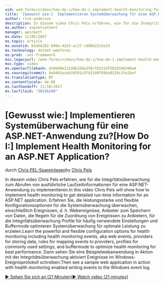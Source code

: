 ```yaml
---
uid: web-forms/videos/how-do-i/how-do-i-implement-health-monitoring-for-an-aspnet-application
title: '[Gewusst wie:]  Implementieren Systemüberwachung für eine ASP.NET-Anwendung zu? | Microsoft-Dokumentation'
author: rick-anderson
description: In diesem video Chris Pels erfahren, wie für die Integritätsüberwachung zum Abrufen von ausführliche Laufzeitinformationen für eine ASP.NET-Anwendung zu implementieren. Erfahren Sie, die leistungsstarke und...
ms.author: aspnetcontent
manager: wpickett
ms.date: 11/05/2007
ms.topic: article
ms.assetid: b3abd282-840a-42e3-ac27-cddbb22c5e33
ms.technology: dotnet-webforms
ms.prod: .net-framework
msc.legacyurl: /web-forms/videos/how-do-i/how-do-i-implement-health-monitoring-for-an-aspnet-application
msc.type: video
ms.openlocfilehash: d10640b131d4b169a256cfb5314f5b5d10d260a8
ms.sourcegitcommit: 9a9483aceb34591c97451997036a9120c3fe2baf
ms.translationtype: MT
ms.contentlocale: de-DE
ms.lasthandoff: 11/10/2017
ms.locfileid: "26526249"
---
```

<a name="how-do-i--implement-health-monitoring-for-an-aspnet-application"></a><span data-ttu-id="f3360-105">[Gewusst wie:]  Implementieren Systemüberwachung für eine ASP.NET-Anwendung zu?</span><span class="sxs-lookup"><span data-stu-id="f3360-105">[How Do I:]  Implement Health Monitoring for an ASP.NET Application?</span></span>
====================
<span data-ttu-id="f3360-106">durch [Chris PEL-Spareinlagen](https://twitter.com/chrispels)</span><span class="sxs-lookup"><span data-stu-id="f3360-106">by [Chris Pels](https://twitter.com/chrispels)</span></span>

<span data-ttu-id="f3360-107">In diesem video Chris Pels erfahren, wie für die Integritätsüberwachung zum Abrufen von ausführliche Laufzeitinformationen für eine ASP.NET-Anwendung zu implementieren.</span><span class="sxs-lookup"><span data-stu-id="f3360-107">In this video Chris Pels will show how to implement health monitoring to get detailed run-time information for an ASP.NET application.</span></span> <span data-ttu-id="f3360-108">Erfahren Sie, die leistungsstarke und flexible Konfigurationsoptionen für die Systemüberwachung überwachen, einschließlich Ereignissen, d. h. Webereignisse, Anbieter zum Speichern von Daten, die Regeln für die Zuordnung von Ereignissen zu Anbietern, für die Integritätsüberwachung Profile für häufig verwendete Einstellungen und Buffermode optimieren Systemüberwachung für optimale Leistung zu erzielen.</span><span class="sxs-lookup"><span data-stu-id="f3360-108">Learn the powerful and flexible configuration options for health monitoring including health monitoring events, aka web events, providers for storing data, rules for mapping events to providers, profiles for commonly used settings, and buffermode to optimize health monitoring for best performance.</span></span> <span data-ttu-id="f3360-109">Dann sehen Sie eine Beispielwebanwendung in Aktion mit der Integritätsüberwachung aktiviert Ereignisse im Windows-Ereignisprotokoll schreiben.</span><span class="sxs-lookup"><span data-stu-id="f3360-109">Then see a sample web application in action with health monitoring enabled writing events to the Windows event log.</span></span>

[<span data-ttu-id="f3360-110">&#9654; Sehen Sie sich an (21 Minuten)</span><span class="sxs-lookup"><span data-stu-id="f3360-110">&#9654; Watch video (21 minutes)</span></span>](https://channel9.msdn.com/Blogs/ASP-NET-Site-Videos/how-do-i-implement-health-monitoring-for-an-aspnet-application)
